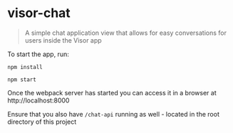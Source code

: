 # visor-chat
> A simple chat application view that allows for easy conversations for users inside the Visor app

To start the app, run:

```
npm install 

npm start
```

Once the webpack server has started you can access it in a browser at http://localhost:8000

Ensure that you also have `/chat-api` running as well - located in the root directory of this project


